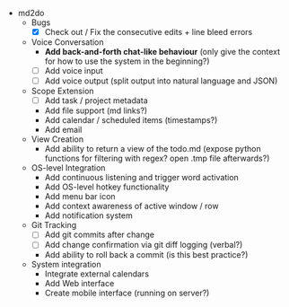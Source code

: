 * md2do
  * Bugs
    - [x] Check out / Fix the consecutive edits + line bleed errors
  * Voice Conversation
    - **Add back-and-forth chat-like behaviour** (only give the context for how to use the system in the beginning?)
    - [ ] Add voice input
    - [ ] Add voice output (split output into natural language and JSON)
  * Scope Extension
    - [ ] Add task / project metadata
    - Add file support (md links?)
    - Add calendar / scheduled items (timestamps?)
    - Add email
  * View Creation
    - Add ability to return a view of the todo.md (expose python functions for filtering with regex? open .tmp file afterwards?)
  * OS-level Integration
    - Add continuous listening and trigger word activation
    - Add OS-level hotkey functionality
    - Add menu bar icon
    - Add context awareness of active window / row
    - Add notification system
  * Git Tracking
    - [ ] Add git commits after change
    - [ ] Add change confirmation via git diff logging (verbal?)
    - Add ability to roll back a commit (is this best practice?)
  * System integration
    - Integrate external calendars
    - Add Web interface
    - Create mobile interface (running on server?)
